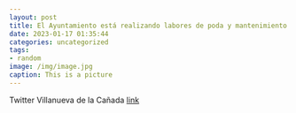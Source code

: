 ```yaml
---
layout: post
title: El Ayuntamiento está realizando labores de poda y mantenimiento de los árboles urbanos para sanearlos y equilibrar su crecimient...
date: 2023-01-17 01:35:44
categories: uncategorized
tags:
- random
image: /img/image.jpg
caption: This is a picture
---
```

Twitter Villanueva de la Cañada [link](https://twitter.com/AytoVDLCanada/status/1614958698224586752)
